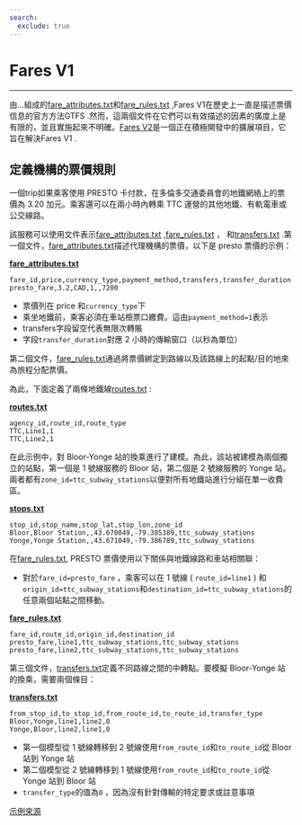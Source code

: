 ```yaml
---
search:
  exclude: true
---
```


# Fares V1

<hr/>

由...組成的[fare_attributes.txt](../../reference/#fare_attributestxt)和[fare_rules.txt](../../reference/#fare_rulestxt) ,Fares V1在歷史上一直是描述票價信息的官方方法GTFS .然而，這兩個文件在它們可以有效描述的因素的廣度上是有限的，並且實施起來不明確。[Fares V2](../../examples/fares-v2/)是一個正在積極開發中的擴展項目，它旨在解決Fares V1 .

## 定義機構的票價規則

一個trip如果乘客使用 PRESTO 卡付款，在多倫多交通委員會的地鐵網絡上的票價為 3.20 加元。乘客還可以在兩小時內轉乘 TTC 運營的其他地鐵、有軌電車或公交線路。

該服務可以使用文件表示[fare_attributes.txt](../../reference/#fare_attributestxt) ,[fare_rules.txt](../../reference/#fare_rulestxt) ， 和[transfers.txt](../../reference/#transferstxt) .第一個文件，[fare_attributes.txt](../../reference/#fare_attributestxt)描述代理機構的票價，以下是 presto 票價的示例：

[**fare_attributes.txt**](../../reference/#fare_attributestxt)

    fare_id,price,currency_type,payment_method,transfers,transfer_duration
    presto_fare,3.2,CAD,1,,7200

- 票價列在 price 和`currency_type`下
- 乘坐地鐵前，乘客必須在車站檢票口繳費。這由`payment_method=1`表示
- transfers字段留空代表無限次轉賬
- 字段`transfer_duration`對應 2 小時的傳輸窗口（以秒為單位）

第二個文件，[fare_rules.txt](../../reference/#fare_rulestxt)通過將票價綁定到路線以及該路線上的起點/目的地來為旅程分配票價。

為此，下面定義了兩條地鐵線[routes.txt](../../reference/#routestxt) :

[**routes.txt**](../../reference/#routestxt)

    agency_id,route_id,route_type
    TTC,Line1,1
    TTC,Line2,1

在此示例中，對 Bloor-Yonge 站的換乘進行了建模。為此，該站被建模為兩個獨立的站點，第一個是 1 號線服務的 Bloor 站，第二個是 2 號線服務的 Yonge 站。兩者都有`zone_id=ttc_subway_stations`以便對所有地鐵站進行分組在單一收費區。

[**stops.txt**](../../reference/#stopstxt)

    stop_id,stop_name,stop_lat,stop_lon,zone_id
    Bloor,Bloor Station,,43.670049,-79.385389,ttc_subway_stations
    Yonge,Yonge Station,,43.671049,-79.386789,ttc_subway_stations

在[fare_rules.txt](../../reference/#fare_rulestxt), PRESTO 票價使用以下關係與地鐵線路和車站相關聯：

- 對於`fare_id=presto_fare` ，乘客可以在 1 號線 ( `route_id=line1` ) 和`origin_id=ttc_subway_stations`和`destination_id=ttc_subway_stations`的任意兩個站點之間移動。

[**fare_rules.txt**](../../reference/#fare_rulestxt)

    fare_id,route_id,origin_id,destination_id
    presto_fare,line1,ttc_subway_stations,ttc_subway_stations
    presto_fare,line2,ttc_subway_stations,ttc_subway_stations

第三個文件，[transfers.txt](../../reference/#transferstxt)定義不同路線之間的中轉點。要模擬 Bloor-Yonge 站的換乘，需要兩個條目：

[**transfers.txt**](../../reference/#transferstxt)

    from_stop_id,to_stop_id,from_route_id,to_route_id,transfer_type
    Bloor,Yonge,line1,line2,0
    Yonge,Bloor,line2,line1,0

- 第一個模型從 1 號線轉移到 2 號線使用`from_route_id`和`to_route_id`從 Bloor 站到 Yonge 站
- 第二個模型從 2 號線轉移到 1 號線使用`from_route_id`和`to_route_id`從 Yonge 站到 Bloor 站
- `transfer_type`的值為`0` ，因為沒有針對傳輸的特定要求或註意事項

[示例來源](https://www.ttc.ca/Fares-and-passes)
